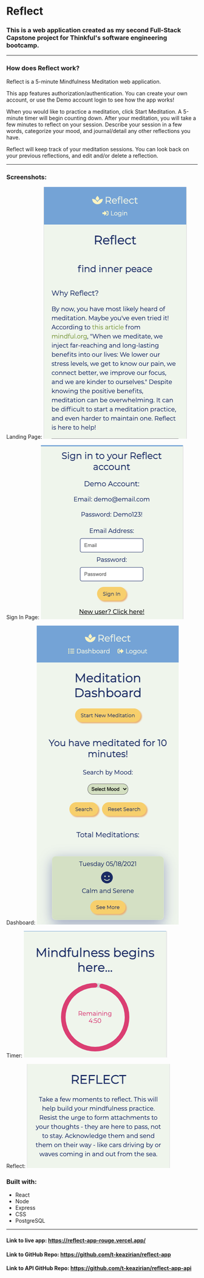 # Reflect

### This is a web application created as my second Full-Stack Capstone project for Thinkful's software engineering bootcamp.

---

### How does Reflect work?

Reflect is a 5-minute Mindfulness Meditation web application.

This app features authorization/authentication. You can create your own account, or use the Demo account login to see how the app works!

When you would like to practice a meditation, click Start Meditation. A 5-minute timer will begin counting down. After your meditation, you will take a few minutes to reflect on your session. Describe your session in a few words, categorize your mood, and journal/detail any other reflections you have.

Reflect will keep track of your meditation sessions. You can look back on your previous reflections, and edit and/or delete a reflection.

---

### Screenshots:

Landing Page:
<img src="/src/images/LandingPage.png" alt="landing-page" />

Sign In Page:
<img src="/src/images/SignIn.png" alt= "sign-in"/>

Dashboard:
<img src="/src/images/Dashboard.png" alt= "dashboard" />

Timer:
<img src="/src/images/Timer.png" alt= "timer" />

Reflect:
<img src="/src/images/Reflect.png" alt= "reflect" />

### Built with:

- React
- Node
- Express
- CSS
- PostgreSQL

---

#### Link to live app: https://reflect-app-rouge.vercel.app/

#### Link to GitHub Repo: https://github.com/t-keazirian/reflect-app

#### Link to API GitHub Repo: https://github.com/t-keazirian/reflect-app-api
